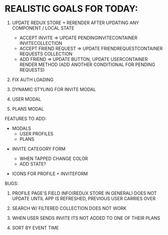 # REALISTIC GOALS FOR TODAY:

1. UPDATE REDUX STORE + RERENDER AFTER UPDATING ANY COMPONENT / LOCAL STATE

   - ACCEPT INVITE => UPDATE PENDINGINVITECONTAINER INVITECOLLECTION
   - ACCEPT FRIEND REQUEST => UPDATE FRIENDREQUESTCONTAINER REQUESTS COLLECTION
   - ADD FRIEND => UPDATE BUTTON, UPDATE USERCONTAINER RENDER METHOD (ADD ANOTHER CONDITIONAL FOR PENDING REQUESTS)

2. FIX AUTH LOADING

3. DYNAMIC STYLING FOR INVITE MODAL

4. USER MODAL

5. PLANS MODAL

FEATURES TO ADD:

- MODALS
  - USER PROFILES
  - PLANS

* INVITE CATEGORY FORM

  - WHEN TAPPED CHANGE COLOR
  - ADD STATE?

* ICONS FOR PROFILE + INVITEFORM

BUGS:

1. PROFILE PAGE'S FIELD INFO(REDUX STORE IN GENERAL) DOES NOT UPDATE UNTIL APP IS REFRESHED, PREVIOUS USER CARRIES OVER

2. SEARCH W/ FILTERED COLLECTION DOES NOT WORK

3. WHEN USER SENDS INVITE ITS NOT ADDED TO ONE OF THEIR PLANS

4. SORT BY EVENT TIME
